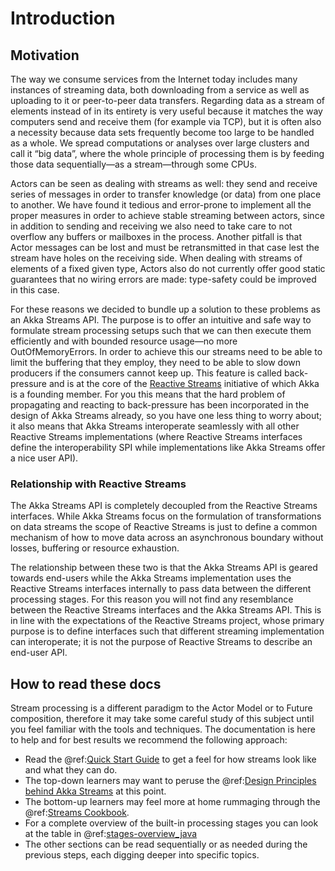 # Introduction

## Motivation

The way we consume services from the Internet today includes many instances of
streaming data, both downloading from a service as well as uploading to it or
peer-to-peer data transfers. Regarding data as a stream of elements instead of
in its entirety is very useful because it matches the way computers send and
receive them (for example via TCP), but it is often also a necessity because
data sets frequently become too large to be handled as a whole. We spread
computations or analyses over large clusters and call it “big data”, where the
whole principle of processing them is by feeding those data sequentially—as a
stream—through some CPUs.

Actors can be seen as dealing with streams as well: they send and receive
series of messages in order to transfer knowledge (or data) from one place to
another. We have found it tedious and error-prone to implement all the proper
measures in order to achieve stable streaming between actors, since in addition
to sending and receiving we also need to take care to not overflow any buffers
or mailboxes in the process. Another pitfall is that Actor messages can be lost
and must be retransmitted in that case lest the stream have holes on the
receiving side. When dealing with streams of elements of a fixed given type,
Actors also do not currently offer good static guarantees that no wiring errors
are made: type-safety could be improved in this case.

For these reasons we decided to bundle up a solution to these problems as an
Akka Streams API. The purpose is to offer an intuitive and safe way to
formulate stream processing setups such that we can then execute them
efficiently and with bounded resource usage—no more OutOfMemoryErrors. In order
to achieve this our streams need to be able to limit the buffering that they
employ, they need to be able to slow down producers if the consumers cannot
keep up. This feature is called back-pressure and is at the core of the
[Reactive Streams](http://reactive-streams.org/) initiative of which Akka is a
founding member. For you this means that the hard problem of propagating and
reacting to back-pressure has been incorporated in the design of Akka Streams
already, so you have one less thing to worry about; it also means that Akka
Streams interoperate seamlessly with all other Reactive Streams implementations
(where Reactive Streams interfaces define the interoperability SPI while
implementations like Akka Streams offer a nice user API).

### Relationship with Reactive Streams

The Akka Streams API is completely decoupled from the Reactive Streams
interfaces. While Akka Streams focus on the formulation of transformations on
data streams the scope of Reactive Streams is just to define a common mechanism
of how to move data across an asynchronous boundary without losses, buffering
or resource exhaustion.

The relationship between these two is that the Akka Streams API is geared
towards end-users while the Akka Streams implementation uses the Reactive
Streams interfaces internally to pass data between the different processing
stages. For this reason you will not find any resemblance between the Reactive
Streams interfaces and the Akka Streams API. This is in line with the
expectations of the Reactive Streams project, whose primary purpose is to
define interfaces such that different streaming implementation can
interoperate; it is not the purpose of Reactive Streams to describe an end-user
API.

## How to read these docs

Stream processing is a different paradigm to the Actor Model or to Future
composition, therefore it may take some careful study of this subject until you
feel familiar with the tools and techniques. The documentation is here to help
and for best results we recommend the following approach:

 * Read the @ref:[Quick Start Guide](stream-quickstart.md#stream-quickstart) to get a feel for how streams
look like and what they can do.
 * The top-down learners may want to peruse the @ref:[Design Principles behind Akka Streams](../general/stream/stream-design.md) at this
point.
 * The bottom-up learners may feel more at home rummaging through the
@ref:[Streams Cookbook](stream-cookbook.md).
 * For a complete overview of the built-in processing stages you can look at the
table in @ref:[stages-overview_java](stages-overview.md)
 * The other sections can be read sequentially or as needed during the previous
steps, each digging deeper into specific topics.